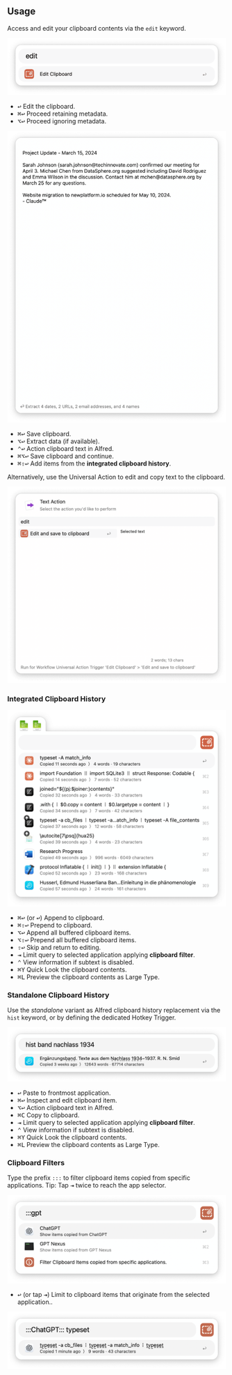 ## Usage

Access and edit your clipboard contents via the `edit` keyword. 

![Keyword to edit clipboard](images/keyword.png)

* <kbd>↩</kbd> Edit the clipboard.
* <kbd>⌘</kbd><kbd>↩</kbd> Proceed retaining metadata.
* <kbd>⌥</kbd><kbd>↩</kbd> Proceed ignoring metadata.

![Text View showing clipboard](images/textview.png)

* <kbd>⌘</kbd><kbd>↩</kbd> Save clipboard.
* <kbd>⌥</kbd><kbd>↩</kbd> Extract data (if available).
* <kbd>⌃</kbd><kbd>↩</kbd> Action clipboard text in Alfred.
* <kbd>⌘</kbd><kbd>⌥</kbd><kbd>↩</kbd> Save clipboard and continue.
* <kbd>⌘</kbd><kbd>⇧</kbd><kbd>↩</kbd> Add items from the **integrated clipboard history**.

Alternatively, use the Universal Action to edit and copy text to the clipboard.

![Universal Action to edit text](images/ua.png)

### Integrated Clipboard History

![Integrated Clipboard History](images/cliphist.png)

* <kbd>⌘</kbd><kbd>↩</kbd> (or <kbd>↩</kbd>) Append to clipboard.
* <kbd>⌘</kbd><kbd>⇧</kbd><kbd>↩</kbd> Prepend to clipboard.
* <kbd>⌥</kbd><kbd>↩</kbd> Append all buffered clipboard items.
* <kbd>⌥</kbd><kbd>⇧</kbd><kbd>↩</kbd> Prepend all buffered clipboard items.
* <kbd>⇧</kbd><kbd>↩</kbd> Skip and return to editing.
* <kbd>⇥</kbd> Limit query to selected application applying **clipboard filter**.
* <kbd>⌃</kbd> View information if subtext is disabled.
* <kbd>⌘</kbd><kbd>Y</kbd> Quick Look the clipboard contents.
* <kbd>⌘</kbd><kbd>L</kbd> Preview the clipboard contents as Large Type.

### Standalone Clipboard History

Use the *standalone* variant as Alfred clipboard history replacement via the `hist` keyword, or by defining the dedicated Hotkey Trigger. 

![History keyword](images/hist.png)

* <kbd>↩</kbd> Paste to frontmost application.
* <kbd>⌘</kbd><kbd>↩</kbd> Inspect and edit clipboard item.
* <kbd>⌥</kbd><kbd>↩</kbd> Action clipboard text in Alfred.
* <kbd>⌘</kbd><kbd>C</kbd> Copy to clipboard.
* <kbd>⇥</kbd> Limit query to selected application applying **clipboard filter**.
* <kbd>⌃</kbd> View information if subtext is disabled.
* <kbd>⌘</kbd><kbd>Y</kbd> Quick Look the clipboard contents.
* <kbd>⌘</kbd><kbd>L</kbd> Preview the clipboard contents as Large Type.

### Clipboard Filters

Type the prefix `:::` to filter clipboard items copied from specific applications. Tip: Tap <kbd>⇥</kbd> twice to reach the app selector.

![Filtering](images/filter1.png)

* <kbd>↩</kbd> (or tap <kbd>⇥</kbd>) Limit to clipboard items that originate from the selected application..

![Filtering](images/filter2.png)
